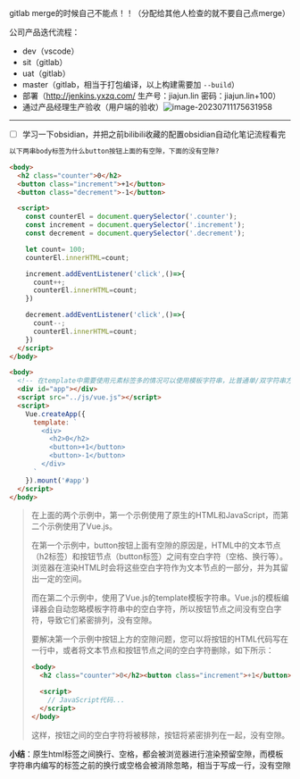 gitlab merge的时候自己不能点！！（分配给其他人检查的就不要自己点merge）

公司产品迭代流程：

- dev（vscode）
- sit（gitlab）
- uat（gitlab）
- master（gitlab，相当于打包编译，以上构建需要加 `--build`）
- 部署（http://jenkins.yxzq.com/ 生产号：jiajun.lin 密码：jiajun.lin+100）
- 通过产品经理生产验收（用户端的验收）![image-20230711175631958](D:\BaiduSyncdisk\Coderwhy_Vue3-Typescript\学习日报\7月11日.assets\image-20230711175631958.png)

---

- [ ] 学习一下obsidian，并把之前bilibili收藏的配置obsidian自动化笔记流程看完

```html
以下两串body标签为什么button按钮上面的有空隙，下面的没有空隙?

<body>
  <h2 class="counter">0</h2>
  <button class="increment">+1</button>
  <button class="decrement">-1</button>

  <script>
    const counterEl = document.querySelector('.counter');
    const increment = document.querySelector('.increment');
    const decrement = document.querySelector('.decrement');

    let count= 100;
    counterEl.innerHTML=count;

    increment.addEventListener('click',()=>{
      count++;
      counterEl.innerHTML=count;
    })

    decrement.addEventListener('click',()=>{
      count--;
      counterEl.innerHTML=count;
    })
  </script>
</body>

<body>
  <!-- 在template中需要使用元素标签多的情况可以使用模板字符串，比普通单/双字符串方便 -->
  <div id="app"></div>
  <script src="../js/vue.js"></script>
  <script>
    Vue.createApp({
      template: `
        <div>
          <h2>0</h2>
          <button>+1</button>
          <button>-1</button>  
        </div>
      `
    }).mount('#app')
  </script>
</body>
```

> 在上面的两个示例中，第一个示例使用了原生的HTML和JavaScript，而第二个示例使用了Vue.js。
>
> 在第一个示例中，button按钮上面有空隙的原因是，HTML中的文本节点（h2标签）和按钮节点（button标签）之间有空白字符（空格、换行等）。浏览器在渲染HTML时会将这些空白字符作为文本节点的一部分，并为其留出一定的空间。
>
> 而在第二个示例中，使用了Vue.js的template模板字符串。Vue.js的模板编译器会自动忽略模板字符串中的空白字符，所以按钮节点之间没有空白字符，导致它们紧密排列，没有空隙。
>
> 要解决第一个示例中按钮上方的空隙问题，您可以将按钮的HTML代码写在一行中，或者将文本节点和按钮节点之间的空白字符删除，如下所示：
>
> ```html
> <body>
>   <h2 class="counter">0</h2><button class="increment">+1</button><button class="decrement">-1</button>
> 
>   <script>
>     // JavaScript代码...
>   </script>
> </body>
> ```
>
> 这样，按钮之间的空白字符将被移除，按钮将紧密排列在一起，没有空隙。

**小结**：原生html标签之间换行、空格，都会被浏览器进行渲染预留空隙，而模板字符串内编写的标签之前的换行或空格会被消除忽略，相当于写成一行，没有空隙